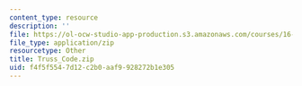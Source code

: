 ```yaml
---
content_type: resource
description: ''
file: https://ol-ocw-studio-app-production.s3.amazonaws.com/courses/16-01-unified-engineering-i-ii-iii-iv-fall-2005-spring-2006/f4f5f5547d12c2b0aaf9928272b1e305_Truss_Code.zip
file_type: application/zip
resourcetype: Other
title: Truss_Code.zip
uid: f4f5f554-7d12-c2b0-aaf9-928272b1e305
---
```

